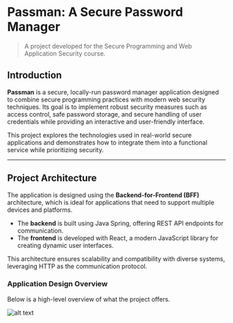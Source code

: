 # Passman: A Secure Password Manager
> A project developed for the Secure Programming and Web Application Security course.

## Introduction

**Passman** is a secure, locally-run password manager application designed to combine secure programming practices with modern web security techniques. Its goal is to implement robust security measures such as access control, safe password storage, and secure handling of user credentials while providing an interactive and user-friendly interface.

This project explores the technologies used in real-world secure applications and demonstrates how to integrate them into a functional service while prioritizing security.

---

## Project Architecture

The application is designed using the **Backend-for-Frontend (BFF)** architecture, which is ideal for applications that need to support multiple devices and platforms.

- The **backend** is built using Java Spring, offering REST API endpoints for communication.
- The **frontend** is developed with React, a modern JavaScript library for creating dynamic user interfaces.

This architecture ensures scalability and compatibility with diverse systems, leveraging HTTP as the communication protocol.

### Application Design Overview
Below is a high-level overview of what the project offers.

![alt text](https://github.com/1nnu/Java-React-Password-Manager/blob/main/images/Passman_diagram.png)
